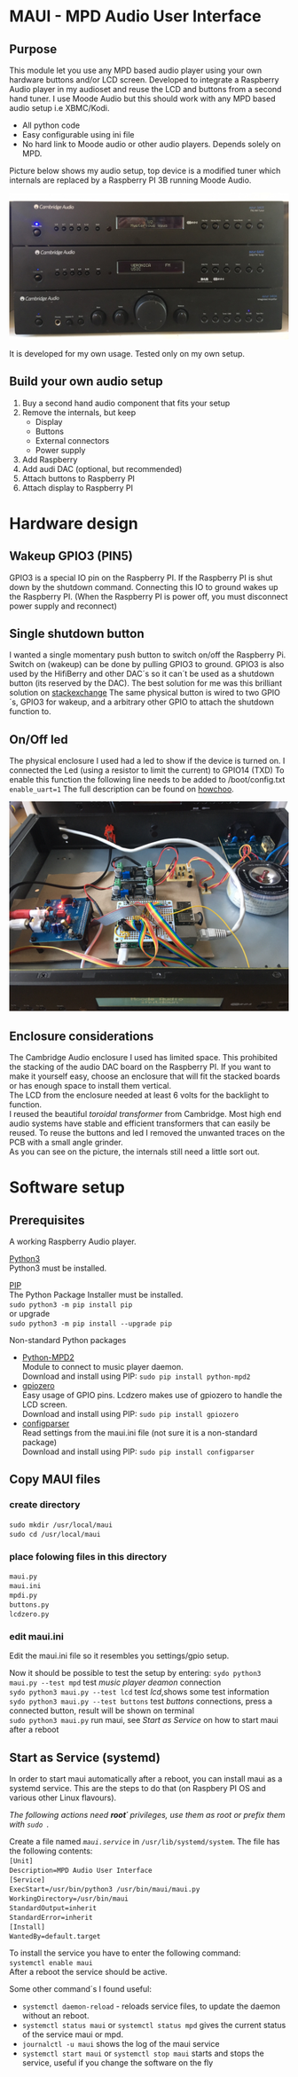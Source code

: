 # MAUI - MPD Audio User Interface
## Purpose
This module let you use any MPD based audio player using your own hardware buttons and/or LCD screen. Developed to integrate a Raspberry Audio player in my audioset and reuse the LCD and buttons from a second hand tuner. I use Moode Audio but this should work with any MPD based audio setup i.e XBMC/Kodi.

* All python code
* Easy configurable using ini file
* No hard link to Moode audio or other audio players. Depends solely on MPD.

Picture below shows my audio setup, top device is a modified tuner which internals are replaced by a Raspberry PI 3B running Moode Audio.

![cambridge audio setup](pics/frontview.jpeg)

It is developed for my own usage. Tested only on my own setup.

## Build your own audio setup
1. Buy a second hand audio component that fits your setup
1. Remove the internals, but keep
	* Display
	* Buttons
	* External connectors
	* Power supply
1. Add Raspberry
1. Add audi DAC (optional, but recommended)
1. Attach buttons to Raspberry PI
1. Attach display to Raspberry PI

# Hardware design

## Wakeup GPIO3 (PIN5)
GPIO3 is a special IO pin on the Raspberry PI. If the Raspberry PI is shut down by the shutdown command. Connecting this IO to ground wakes up the Raspberry PI. (When the Raspberry PI is power off, you must disconnect power supply and reconnect)

## Single shutdown button
I wanted a single momentary push button to switch on/off the Raspberry Pi. Switch on (wakeup) can be done by pulling GPIO3 to ground. 
GPIO3 is also used by the HifiBerry and other DAC´s so it can´t be used as a shutdown button (its reserved by the DAC).
The best solution for me was this brilliant solution on [stackexchange](https://raspberrypi.stackexchange.com/questions/47832/shutdown-button-for-raspberry-pi-with-hifiberry-amp-hat)
The same physical button is wired to two GPIO´s, GPIO3 for wakeup, and a arbitrary other GPIO to attach the shutdown function to.

## On/Off led
The physical enclosure I used had a led to show if the device is turned on. I connected the Led (using a resistor to limit the current) to GPIO14 (TXD)
To enable this function the following line needs to be added to /boot/config.txt
`enable_uart=1`
The full description can be found on [howchoo](https://howchoo.com/g/ytzjyzy4m2e/build-a-simple-raspberry-pi-led-power-status-indicator).

![cambridge audio setup](pics/open.jpeg)

## Enclosure considerations
The Cambridge Audio enclosure I used has limited space. This prohibited the stacking of the audio DAC board on the Raspberry PI. If you want to make it yourself easy, choose an enclosure that will fit the stacked boards or has enough space to install them vertical.<br>
The LCD from the enclosure needed at least 6 volts for the backlight to function.<br>
I reused the beautiful *toroidal transformer* from Cambridge. Most high end audio systems have stable and efficient transformers that can easily be reused.
To reuse the buttons and led I removed the unwanted traces on the PCB with a small angle grinder.<br>
As you can see on the picture, the internals still need a little sort out.

# Software setup
## Prerequisites
A working Raspberry Audio player.<br>

[Python3](https://www.python.org/downloads/)<br>
Python3 must be installed.

[PIP](https://pip.pypa.io/en/stable/)<br>
The Python Package Installer must be installed.<br>
`sudo python3 -m pip install pip`<br>
or upgrade<br>
`sudo python3 -m pip install --upgrade pip`

Non-standard Python packages
* [Python-MPD2](https://pypi.org/project/python-mpd2/)<br>
Module to connect to music player daemon.<br>
Download and install using PIP:	`sudo pip install python-mpd2`
* [gpiozero]( https://gpiozero.readthedocs.io/en/stable/)<br>
Easy usage of GPIO pins. Lcdzero makes use of gpiozero to handle the LCD screen.<br>
Download and install using PIP:	`sudo pip install gpiozero`
* [configparser](https://docs.python.org/3/library/configparser.html)<br>
Read settings from the maui.ini file (not sure it is a non-standard package)<br>
Download and install using PIP:	`sudo pip install configparser`

## Copy MAUI files
### create directory<br>
`sudo mkdir /usr/local/maui`<br>
`sudo cd /usr/local/maui`

### place folowing files in this directory<br>
`maui.py`<br>
`maui.ini`<br>
`mpdi.py`<br>
`buttons.py`<br>
`lcdzero.py`<br>


### edit maui.ini
Edit the maui.ini file so it resembles you settings/gpio setup.<br>


Now it should be possible to test the setup by entering:
`sydo python3 maui.py --test mpd`	test *music player deamon* connection<br>
`sydo python3 maui.py --test lcd`	test *lcd*,shows some test information<br>
`sydo python3 maui.py --test buttons`	test *buttons* connections, press a connected button, result will be shown on terminal<br>
`sudo python3 maui.py`	run maui, see *Start as Service* on how to start maui after a reboot


## Start as Service (systemd)
In order to start maui automatically after a reboot, you can install maui as a systemd service. This are the steps to do that (on Raspbery PI OS and various other Linux flavours).


*The following actions need **root´** privileges, use them as root or prefix them with `sudo `.*


Create a file named *`maui.service`* in `/usr/lib/systemd/system`. The file has the following contents:<br>
`[Unit]`<br>
`Description=MPD Audio User Interface`<br>
`[Service]`<br>
`ExecStart=/usr/bin/python3 /usr/bin/maui/maui.py`<br>
`WorkingDirectory=/usr/bin/maui`<br>
`StandardOutput=inherit`<br>
`StandardError=inherit`<br>
`[Install]`<br>
`WantedBy=default.target`<br>

To install the service you have to enter the following command:<br>
`systemctl enable maui`<br>
After a reboot the service should be active.

Some other command´s I found useful:
* `systemctl daemon-reload` - reloads service files, to update the daemon without an reboot.
* `systemctl status maui` or `systemctl status mpd` gives the current status of the service maui or mpd.
* `journalctl -u maui` shows the log of the maui service
* `systemctl start maui` or `systemctl stop maui` starts and stops the service, useful if you change the software on the fly


